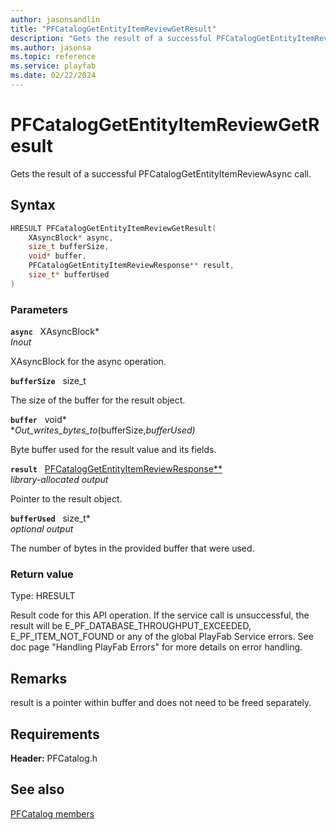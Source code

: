 ```yaml
---
author: jasonsandlin
title: "PFCatalogGetEntityItemReviewGetResult"
description: "Gets the result of a successful PFCatalogGetEntityItemReviewAsync call."
ms.author: jasonsa
ms.topic: reference
ms.service: playfab
ms.date: 02/22/2024
---
```


# PFCatalogGetEntityItemReviewGetResult  

Gets the result of a successful PFCatalogGetEntityItemReviewAsync call.  

## Syntax  
  
```cpp
HRESULT PFCatalogGetEntityItemReviewGetResult(  
    XAsyncBlock* async,  
    size_t bufferSize,  
    void* buffer,  
    PFCatalogGetEntityItemReviewResponse** result,  
    size_t* bufferUsed  
)  
```  
  
### Parameters  
  
**`async`** &nbsp; XAsyncBlock*  
*_Inout_*  
  
XAsyncBlock for the async operation.  
  
**`bufferSize`** &nbsp; size_t  
  
The size of the buffer for the result object.  
  
**`buffer`** &nbsp; void*  
*_Out_writes_bytes_to_(bufferSize,*bufferUsed)*  
  
Byte buffer used for the result value and its fields.  
  
**`result`** &nbsp; [PFCatalogGetEntityItemReviewResponse**](../../pfcatalogtypes/structs/pfcataloggetentityitemreviewresponse.md)  
*library-allocated output*  
  
Pointer to the result object.  
  
**`bufferUsed`** &nbsp; size_t*  
*optional output*  
  
The number of bytes in the provided buffer that were used.  
  
  
### Return value
Type: HRESULT
  
Result code for this API operation. If the service call is unsuccessful, the result will be E_PF_DATABASE_THROUGHPUT_EXCEEDED, E_PF_ITEM_NOT_FOUND or any of the global PlayFab Service errors. See doc page "Handling PlayFab Errors" for more details on error handling.
  
## Remarks  
  
result is a pointer within buffer and does not need to be freed separately.
  
## Requirements  
  
**Header:** PFCatalog.h
  
## See also  
[PFCatalog members](../pfcatalog_members.md)  

  
  
